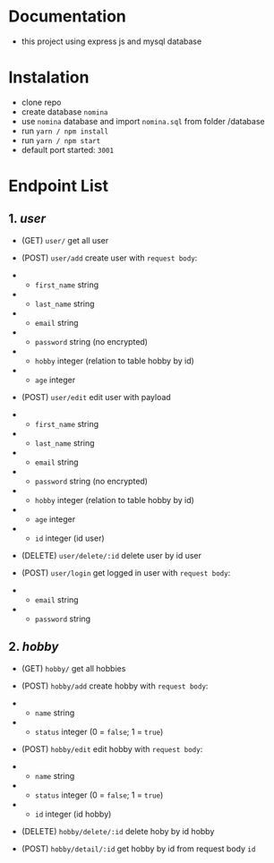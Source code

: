# Documentation

- this project using express js and mysql database

# Instalation

- clone repo
- create database `nomina`
- use `nomina` database and import `nomina.sql` from folder /database
- run `yarn / npm install`
- run `yarn / npm start`
- default port started: `3001`

# Endpoint List

## 1. *user*

- (GET) `user/` get all user

- (POST) `user/add` create user with `request body`:
- - `first_name` string
- - `last_name` string
- - `email` string
- - `password` string (no encrypted)
- - `hobby` integer (relation to table hobby by id)
- - `age` integer

- (POST) `user/edit` edit user with payload
- - `first_name` string
- - `last_name` string
- - `email` string
- - `password` string (no encrypted)
- - `hobby` integer (relation to table hobby by id)
- - `age` integer
- - `id` integer (id user)

- (DELETE) `user/delete/:id` delete user by id user

- (POST) `user/login` get logged in user with `request body`:
- - `email` string
- - `password` string

## 2. *hobby*

- (GET) `hobby/` get all hobbies

- (POST) `hobby/add` create hobby with `request body`:
- - `name` string
- - `status` integer (0 = `false`; 1 = `true`)

- (POST) `hobby/edit` edit hobby with `request body`:
- - `name` string
- - `status` integer (0 = `false`; 1 = `true`)
- - `id` integer (id hobby)

- (DELETE) `hobby/delete/:id` delete hoby by id hobby

- (POST) `hobby/detail/:id` get hobby by id from request body `id`